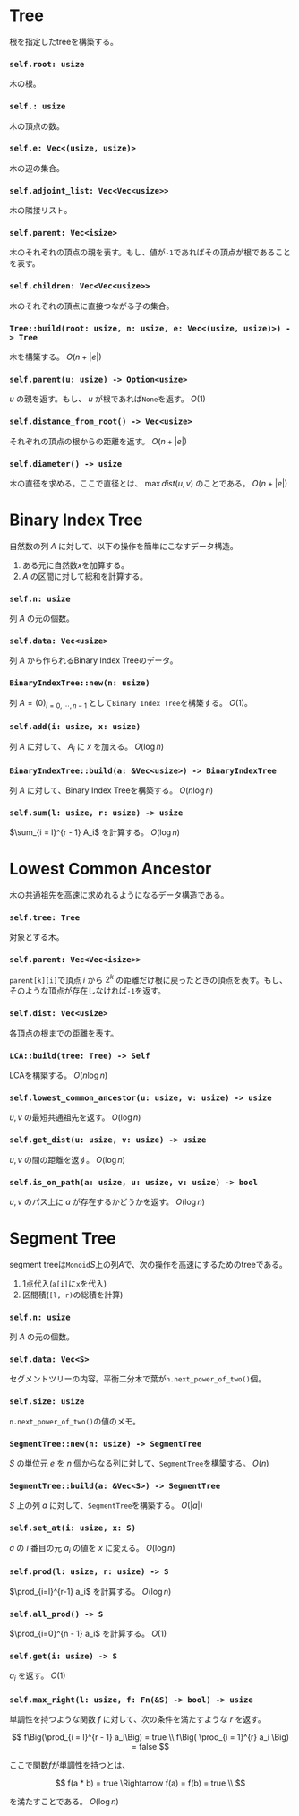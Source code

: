 # Tree
根を指定したtreeを構築する。

### `self.root: usize`
木の根。

### `self.: usize`
木の頂点の数。

### `self.e: Vec<(usize, usize)>`
木の辺の集合。

### `self.adjoint_list: Vec<Vec<usize>>`
木の隣接リスト。

### `self.parent: Vec<isize>`
木のそれぞれの頂点の親を表す。もし、値が`-1`であればその頂点が根であることを表す。

### `self.children: Vec<Vec<usize>>`
木のそれぞれの頂点に直接つながる子の集合。

### `Tree::build(root: usize, n: usize, e: Vec<(usize, usize)>) -> Tree`
木を構築する。
$O(n + |e|)$

### `self.parent(u: usize) -> Option<usize>`
$u$
の親を返す。もし、
$u$
が根であれば`None`を返す。
$O(1)$

### `self.distance_from_root() -> Vec<usize>`
それぞれの頂点の根からの距離を返す。
$O(n + |e|)$

### `self.diameter() -> usize`
木の直径を求める。ここで直径とは、
$\max dist(u, v)$
のことである。
$O(n + |e|)$



# Binary Index Tree
自然数の列
$A$
に対して、以下の操作を簡単にこなすデータ構造。

1. ある元に自然数$x$を加算する。
2. $A$ の区間に対して総和を計算する。

### `self.n: usize`
列
$A$
の元の個数。

### `self.data: Vec<usize>`
列
$A$
から作られるBinary Index Treeのデータ。

### `BinaryIndexTree::new(n: usize)`
列
$A = (0)_{i = 0, \cdots, n - 1}$
として`Binary Index Tree`を構築する。
$O(1)$。

### `self.add(i: usize, x: usize)`
列
$A$
に対して、
$A_i$
に
$x$
を加える。
$O(\log n)$

### `BinaryIndexTree::build(a: &Vec<usize>) -> BinaryIndexTree`
列
$A$
に対して、Binary Index Treeを構築する。
$O(n \log n)$

### `self.sum(l: usize, r: usize) -> usize`
$\sum_{i = l}^{r - 1} A_i$
を計算する。
$O(\log n)$



# Lowest Common Ancestor
木の共通祖先を高速に求めれるようになるデータ構造である。

### `self.tree: Tree`
対象とする木。

### `self.parent: Vec<Vec<isize>>`
`parent[k][i]`で頂点
$i$
から
$2^k$
の距離だけ根に戻ったときの頂点を表す。もし、そのような頂点が存在しなければ`-1`を返す。

### `self.dist: Vec<usize>`
各頂点の根までの距離を表す。

### `LCA::build(tree: Tree) -> Self`
LCAを構築する。
$O(n \log n)$

### `self.lowest_common_ancestor(u: usize, v: usize) -> usize`
$u, v$
の最短共通祖先を返す。
$O(\log n)$

### `self.get_dist(u: usize, v: usize) -> usize`
$u, v$
の間の距離を返す。
$O(\log n)$

### `self.is_on_path(a: usize, u: usize, v: usize) -> bool`
$u, v$
のパス上に
$a$
が存在するかどうかを返す。
$O(\log n)$




# Segment Tree
segment treeは`Monoid`$S$上の列$A$で、次の操作を高速にするためのtreeである。

1. 1点代入(`a[i]`に`x`を代入)
2. 区間積(`[l, r)`の総積を計算)

### `self.n: usize`
列
$A$
の元の個数。

### `self.data: Vec<S>`
セグメントツリーの内容。平衡二分木で葉が`n.next_power_of_two()`個。

### `self.size: usize`
`n.next_power_of_two()`の値のメモ。

### `SegmentTree::new(n: usize) -> SegmentTree`
$S$
の単位元
$e$
を
$n$
個からなる列に対して、`SegmentTree`を構築する。
$O(n)$

### `SegmentTree::build(a: &Vec<S>) -> SegmentTree`
$S$
上の列
$a$
に対して、`SegmentTree`を構築する。
$O(|a|)$

### `self.set_at(i: usize, x: S)`
$a$
の
$i$
番目の元
$a_i$
の値を
$x$
に変える。
$O(\log n)$

### `self.prod(l: usize, r: usize) -> S`
$\prod_{i=l}^{r-1} a_i$
を計算する。
$O(\log n)$

### `self.all_prod() -> S`
$\prod_{i=0}^{n - 1} a_i$
を計算する。
$O(1)$

### `self.get(i: usize) -> S`
$a_i$
を返す。
$O(1)$

### `self.max_right(l: usize, f: Fn(&S) -> bool) -> usize`
単調性を持つような関数
$f$
に対して、次の条件を満たすような
$r$
を返す。

$$
f\Big(\prod_{i = l}^{r - 1} a_i\Big) = true \\
f\Big( \prod_{i = 1}^{r} a_i \Big) = false
$$

ここで関数$f$が単調性を持つとは、

$$
f(a * b) = true \Rightarrow f(a) = f(b) = true \\
$$

を満たすことである。
$O(\log n)$